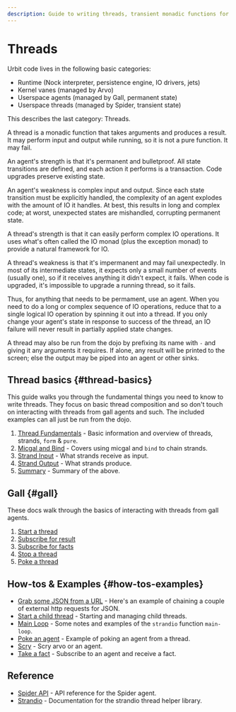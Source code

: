```yaml
---
description: Guide to writing threads, transient monadic functions for complex IO operations, managed by the %spider agent or the Khan vane, with tutorials, examples, and API reference.
---
```


# Threads

Urbit code lives in the following basic categories:

- Runtime (Nock interpreter, persistence engine, IO drivers, jets)
- Kernel vanes (managed by Arvo)
- Userspace agents (managed by Gall, permanent state)
- Userspace threads (managed by Spider, transient state)

This describes the last category: Threads.

A thread is a monadic function that takes arguments and produces a result. It may perform input and output while running, so it is not a pure function. It may fail.

An agent's strength is that it's permanent and bulletproof. All state transitions are defined, and each action it performs is a transaction. Code upgrades preserve existing state.

An agent's weakness is complex input and output. Since each state transition must be explicitly handled, the complexity of an agent explodes with the amount of IO it handles. At best, this results in long and complex code; at worst, unexpected states are mishandled, corrupting permanent state.

A thread's strength is that it can easily perform complex IO operations. It uses what's often called the IO monad (plus the exception monad) to provide a natural framework for IO.

A thread's weakness is that it's impermanent and may fail unexpectedly. In most of its intermediate states, it expects only a small number of events (usually one), so if it receives anything it didn't expect, it fails. When code is upgraded, it's impossible to upgrade a running thread, so it fails.

Thus, for anything that needs to be permament, use an agent. When you need to do a long or complex sequence of IO operations, reduce that to a single logical IO operation by spinning it out into a thread. If you only change your agent's state in response to success of the thread, an IO failure will never result in partially applied state changes.

A thread may also be run from the dojo by prefixing its name with `-` and giving it any arguments it requires. If alone, any result will be printed to the screen; else the output may be piped into an agent or other sinks.

## Thread basics {#thread-basics}

This guide walks you through the fundamental things you need to know to write threads. They focus on basic thread composition and so don't touch on interacting with threads from gall agents and such. The included examples can all just be run from the dojo.
1. [Thread Fundamentals](basics/fundamentals.md) - Basic information and overview of threads, strands, `form` & `pure`.
2. [Micgal and Bind](basics/bind.md) - Covers using micgal and `bind` to chain strands.
3. [Strand Input](basics/input.md) - What strands receive as input.
4. [Strand Output](basics/output.md) - What strands produce.
5. [Summary](basics/summary.md) - Summary of the above.

## Gall {#gall}

These docs walk through the basics of interacting with threads from gall agents.

1. [Start a thread](examples/gall/start-thread.md)
2. [Subscribe for result](examples/gall/take-result.md)
3. [Subscribe for facts](examples/gall/take-facts.md)
4. [Stop a thread](examples/gall/stop-thread.md)
5. [Poke a thread](examples/gall/poke-thread.md)

## How-tos & Examples {#how-tos-examples}

- [Grab some JSON from a URL](./examples/get-json.md) - Here's an example of chaining a couple of external http requests for JSON.
- [Start a child thread](./examples/child-thread.md) - Starting and managing child threads.
- [Main Loop](./examples/main-loop.md) - Some notes and examples of the `strandio` function `main-loop`.
- [Poke an agent](./examples/poke-agent.md) - Example of poking an agent from a thread.
- [Scry](./examples/scry.md) - Scry arvo or an agent.
- [Take a fact](./examples/take-fact.md) - Subscribe to an agent and receive a fact.

## Reference

- [Spider API](api.md) - API reference for the Spider agent.
- [Strandio](api.md) - Documentation for the strandio thread helper library.

